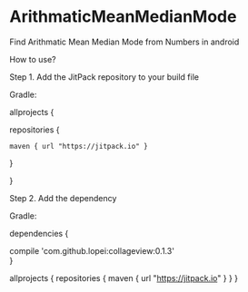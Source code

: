 # ArithmaticMeanMedianMode
Find Arithmatic Mean Median Mode from Numbers in android 


How to use?

Step 1. Add the JitPack repository to your build file

Gradle:

allprojects {

  repositories {
  
    maven { url "https://jitpack.io" }
    
  }
  
}

Step 2. Add the dependency

Gradle:

dependencies {

  compile 'com.github.lopei:collageview:0.1.3'  
}

allprojects {
  repositories {
    maven { url "https://jitpack.io" }
  }
}
